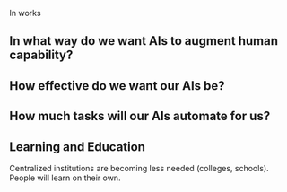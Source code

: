 In works 

## In what way do we want AIs to augment human capability?

## How effective do we want our AIs be?

## How much tasks will our AIs automate for us?

## Learning and Education
Centralized institutions are becoming less needed (colleges, schools).
People will learn on their own.
